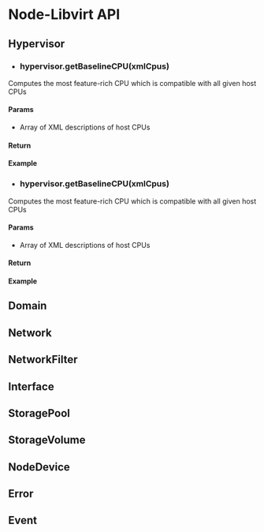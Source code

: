 # Node-Libvirt API

## Hypervisor
* ### hypervisor.getBaselineCPU(xmlCpus)
Computes the most feature-rich CPU which is compatible with all given host CPUs
#### Params
*   Array of XML descriptions of host CPUs
#### Return
#### Example
* ### hypervisor.getBaselineCPU(xmlCpus)
Computes the most feature-rich CPU which is compatible with all given host CPUs
#### Params
*   Array of XML descriptions of host CPUs
#### Return
#### Example
## Domain
## Network
## NetworkFilter
## Interface
## StoragePool
## StorageVolume
## NodeDevice
## Error
## Event

